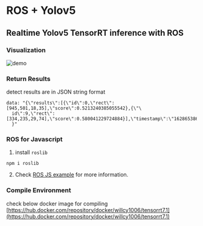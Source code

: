 # ROS + Yolov5
## Realtime Yolov5 TensorRT inference with ROS

### Visualization
![demo](assets/demo.gif)  

### Return Results
detect results are in JSON string format
```
data: "{\"results\":[{\"id\":0,\"rect\":[945,501,18,35],\"score\":0.5213240385055542},{\"\
  id\":9,\"rect\":[334,235,29,74],\"score\":0.580041229724884}],\"timestamp\":\"1628653864.545534\"\
  }"
```

### ROS for Javascript
1. install `roslib`  
```
npm i roslib
```  
2. Check [ROS JS example](assets/index.tsx) for more information.

### Compile Environment
check below docker image for compiling
[https://hub.docker.com/repository/docker/willcy1006/tensorrt7.1](https://hub.docker.com/repository/docker/willcy1006/tensorrt7.1)
